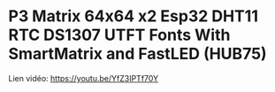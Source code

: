 # P3 Matrix 64x64 x2 Esp32 DHT11 RTC DS1307 UTFT Fonts With SmartMatrix and FastLED (HUB75)
Lien vidéo: https://youtu.be/YfZ3IPTf70Y
